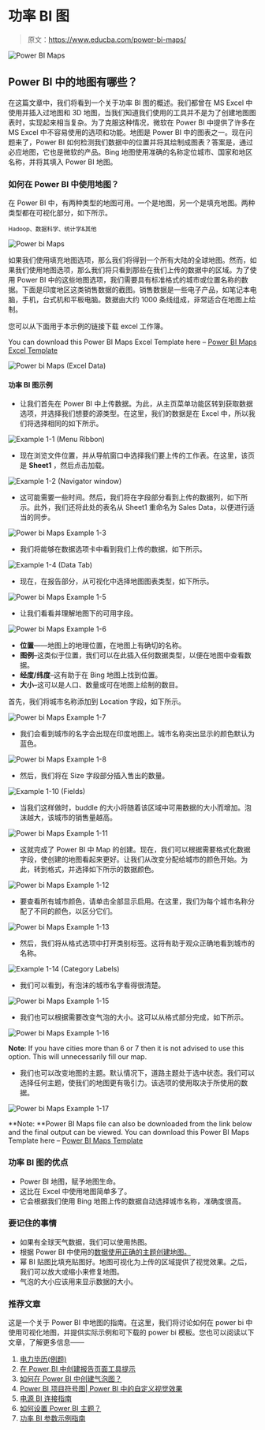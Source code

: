 # 功率 BI 图

> 原文：<https://www.educba.com/power-bi-maps/>

![Power BI Maps](img/f36746a5b0bbfc0f1bc6c9a7cb71a9fa.png)



## Power BI 中的地图有哪些？

在这篇文章中，我们将看到一个关于功率 BI 图的概述。我们都曾在 MS Excel 中使用并插入过地图和 3D 地图，当我们知道我们使用的工具并不是为了创建地图图表时，实现起来相当复杂。为了克服这种情况，微软在 Power BI 中提供了许多在 MS Excel 中不容易使用的选项和功能。地图是 Power BI 中的图表之一。现在问题来了，Power BI 如何检测我们数据中的位置并将其绘制成图表？答案是，通过必应地图，它也是微软的产品。Bing 地图使用准确的名称定位城市、国家和地区名称，并将其填入 Power BI 地图。

### 如何在 Power BI 中使用地图？

在 Power BI 中，有两种类型的地图可用。一个是地图，另一个是填充地图。两种类型都在可视化部分，如下所示。

<small>Hadoop、数据科学、统计学&其他</small>

![Power bi Maps](img/6ac40ed181ddc07940e46ba445445b16.png)



如果我们使用填充地图选项，那么我们将得到一个所有大陆的全球地图。然而，如果我们使用地图选项，那么我们将只看到那些在我们上传的数据中的区域。为了使用 Power BI 中的这些地图选项，我们需要具有标准格式的城市或位置名称的数据。下面是印度地区这类销售数据的截图。销售数据是一些电子产品，如笔记本电脑，手机，台式机和平板电脑。数据由大约 1000 条线组成，非常适合在地图上绘制。

您可以从下面用于本示例的链接下载 excel 工作簿。

You can download this Power BI Maps Excel Template here – [Power BI Maps Excel Template](#popmake-167767)

![Power bi Maps (Excel Data)](img/53ef6f4f16be47ca166d4677395b80c4.png)



#### 功率 BI 图示例

*   让我们首先在 Power BI 中上传数据。为此，从主页菜单功能区转到获取数据选项，并选择我们想要的源类型。在这里，我们的数据是在 Excel 中，所以我们将选择相同的如下所示。

![ Example 1-1 (Menu Ribbon)](img/1f4794d4733143da4f964743f6bc4ac5.png)



*   现在浏览文件位置，并从导航窗口中选择我们要上传的工作表。在这里，该页是 **Sheet1** ，然后点击加载。

![Example 1-2 (Navigator window)](img/0c1855d9f8741e1fda41817fc1a1c8d7.png)



*   这可能需要一些时间。然后，我们将在字段部分看到上传的数据列，如下所示。此外，我们还将此处的表名从 Sheet1 重命名为 Sales Data，以便进行适当的同步。

![Power bi Maps Example 1-3](img/6c1a46375cf46e889728f26d5dd61aa7.png)



*   我们将能够在数据选项卡中看到我们上传的数据，如下所示。

![ Example 1-4 (Data Tab)](img/776b5befb74b19d867f004eed6fbb0c8.png)



*   现在，在报告部分，从可视化中选择地图图表类型，如下所示。

![Power bi Maps Example 1-5](img/56c5357bbee73c8c19f5b5b2e3582180.png)



*   让我们看看并理解地图下的可用字段。

![Power bi Maps Example 1-6](img/79d148b648404d3ecb8b8b9923dd1855.png)



*   **位置**——地图上的地理位置，在地图上有确切的名称。
*   **图例**–这类似于位置，我们可以在此插入任何数据类型，以便在地图中查看数据。
*   **经度/纬度**–这有助于在 Bing 地图上找到位置。
*   **大小**–这可以是人口、数量或可在地图上绘制的数目。

首先，我们将城市名称添加到 Location 字段，如下所示。

![Power bi Maps Example 1-7](img/6ee8e48072d0bd3a756ba5c233853871.png)



*   我们会看到城市的名字会出现在印度地图上。城市名称突出显示的颜色默认为蓝色。

![Power bi Maps Example 1-8](img/2fe843e39af7eaaa47923c58dcd189d2.png)



*   然后，我们将在 Size 字段部分插入售出的数量。

![Example 1-10 (Fields)](img/6b132dde4cef37fbee7d6c527eb11cf2.png)



*   当我们这样做时，buddle 的大小将随着该区域中可用数据的大小而增加。泡沫越大，该城市的销售量越高。

![Power bi Maps Example 1-11](img/dbee5723a798ac2233d5e7471b4cb4a3.png)



*   这就完成了 Power BI 中 Map 的创建。现在，我们可以根据需要格式化数据字段，使创建的地图看起来更好。让我们从改变分配给城市的颜色开始。为此，转到格式，并选择如下所示的数据颜色。

![Power bi Maps Example 1-12](img/7885f8f79765f4d5e4ef04dc8e2579dc.png)



*   要查看所有城市颜色，请单击全部显示启用。在这里，我们为每个城市名称分配了不同的颜色，以区分它们。

![Power bi Maps Example 1-13](img/e8d1f2895b12c3c8add8f525e17d3bd3.png)



*   然后，我们将从格式选项中打开类别标签。这将有助于观众正确地看到城市的名称。

![Example 1-14 (Category Labels)](img/09b73d737fc5555013cbaebce370325a.png)



*   我们可以看到，有泡沫的城市名字看得很清楚。

![Power bi Maps Example 1-15](img/b0ee323ea93831a8d7fbc25586b307a7.png)



*   我们也可以根据需要改变气泡的大小。这可以从格式部分完成，如下所示。

![Power bi Maps Example 1-16](img/41ad91cf681654d55939cd6f88f1670d.png)



**Note**: If you have cities more than 6 or 7 then it is not advised to use this option. This will unnecessarily fill our map.

*   我们也可以改变地图的主题。默认情况下，道路主题处于选中状态。我们可以选择任何主题，使我们的地图更有吸引力。该选项的使用取决于所使用的数据。

![Power bi Maps Example 1-17](img/57dbdb84874db90df63b3385a41c8565.png)



**Note: **Power BI Maps file can also be downloaded from the link below and the final output can be viewed.
You can download this Power BI Maps Template here – [Power BI Maps Template](#popmake-227875)

### 功率 BI 图的优点

*   Power BI 地图，赋予地图生命。
*   这比在 Excel 中使用地图简单多了。
*   它会根据我们使用 Bing 地图上传的数据自动选择城市名称，准确度很高。

### 要记住的事情

*   如果有全球天气数据，我们可以使用热图。
*   根据 Power BI 中使用的[数据使用正确的主题创建地图。](https://www.educba.com/power-bi-drillthrough/)
*   幂 BI 贴图比填充贴图好。地图可视化为上传的区域提供了视觉效果。之后，我们可以放大或缩小来修复地图。
*   气泡的大小应该用来显示数据的大小。

### 推荐文章

这是一个关于 Power BI 中地图的指南。在这里，我们将讨论如何在 power bi 中使用可视化地图，并提供实际示例和可下载的 power bi 模板。您也可以阅读以下文章，了解更多信息——

1.  [电力毕历(例题)](https://www.educba.com/power-bi-calendar/)
2.  [在 Power BI 中创建报告页面工具提示](https://www.educba.com/power-bi-tooltips/)
3.  [如何在 Power BI 中创建气泡图？](https://www.educba.com/power-bi-bubble-chart/)
4.  [Power BI 项目符号图| Power BI 中的自定义视觉效果](https://www.educba.com/power-bi-bullet-chart/)
5.  [电源 BI 连接指南](https://www.educba.com/power-bi-connections/)
6.  [如何设置 Power BI 主题？](https://www.educba.com/power-bi-themes/)
7.  [功率 BI 参数示例指南](https://www.educba.com/power-bi-parameters/)





